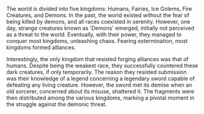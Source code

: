 The world is divided into five kingdoms: Humans, Fairies, Ice Golems, Fire Creatures, and Demons. In the past, the world existed without the fear of being killed by demons, and all races coexisted in serenity. However, one day, strange creatures known as 'Demons' emerged, initially not perceived as a threat to the world. Eventually, with their power, they managed to conquer most kingdoms, unleashing chaos. Fearing extermination, most kingdoms formed alliances.

Interestingly, the only kingdom that resisted forging alliances was that of humans. Despite being the weakest race, they successfully countered these dark creatures, if only temporarily. The reason they resisted submission was their knowledge of a legend concerning a legendary sword capable of defeating any living creature. However, the sword met its demise when an old sorcerer, concerned about its misuse, shattered it. The fragments were then distributed among the various kingdoms, marking a pivotal moment in the struggle against the demonic threat.
